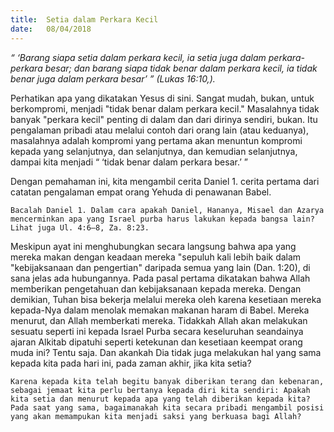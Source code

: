 ```yaml
---
title:  Setia dalam Perkara Kecil
date:   08/04/2018
---
```


*“ ‘Barang siapa setia dalam perkara kecil, ia setia juga dalam perkara-perkara besar; dan barang siapa tidak benar dalam perkara kecil, ia tidak benar juga dalam perkara besar’ ” (Lukas 16:10,).*

Perhatikan apa yang dikatakan Yesus di sini. Sangat mudah, bukan, untuk berkompromi, menjadi "tidak benar dalam perkara kecil." Masalahnya tidak banyak "perkara kecil" penting di dalam dan dari dirinya sendiri, bukan. Itu pengalaman pribadi atau melalui contoh dari orang lain (atau keduanya), masalahnya adalah kompromi yang pertama akan menuntun kompromi kepada yang selanjutnya, dan selanjutnya, dan kemudian selanjutnya, dampai kita menjadi
“ ‘tidak benar dalam perkara besar.’ ”

Dengan pemahaman ini, kita mengambil cerita Daniel 1. cerita pertama dari catatan pengalaman empat orang Yehuda di penawanan Babel.

`Bacalah Daniel 1. Dalam cara apakah Daniel, Hananya, Misael dan Azarya mencerminkan apa yang Israel purba harus lakukan kepada bangsa lain? Lihat juga Ul. 4:6–8, Za. 8:23.`

Meskipun ayat ini menghubungkan secara langsung bahwa apa yang mereka makan dengan keadaan mereka "sepuluh kali lebih baik dalam "kebijaksanaan dan pengertian" daripada semua yang lain (Dan. 1:20), di sana jelas ada hubungannya. Pada pasal pertama dikatakan bahwa Allah memberikan pengetahuan dan kebijaksanaan kepada mereka. Dengan demikian, Tuhan bisa bekerja melalui mereka oleh karena kesetiaan mereka kepada-Nya dalam menolak memakan makanan haram di Babel. Mereka menurut, dan Allah memberkati mereka. Tidakkah Allah akan melakukan sesuatu seperti ini kepada Israel Purba secara keseluruhan seandainya ajaran Alkitab dipatuhi seperti ketekunan dan kesetiaan keempat orang muda ini? Tentu saja. Dan akankah Dia tidak juga melakukan hal yang sama kepada kita pada hari ini, pada zaman akhir, jika kita setia?

`Karena kepada kita telah begitu banyak diberikan terang dan kebenaran, sebagai jemaat kita perlu bertanya kepada diri kita sendiri: Apakah kita setia dan menurut kepada apa yang telah diberikan kepada kita? Pada saat yang sama, bagaimanakah kita secara pribadi mengambil posisi yang akan memampukan kita menjadi saksi yang berkuasa bagi Allah?`